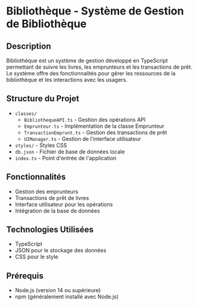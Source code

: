 # Bibliothèque - Système de Gestion de Bibliothèque

## Description
Bibliothèque est un système de gestion développé en TypeScript permettant de suivre les livres, les emprunteurs et les transactions de prêt. Le système offre des fonctionnalités pour gérer les ressources de la bibliothèque et les interactions avec les usagers.

## Structure du Projet
- `classes/`
  - `BibliothequeAPI.ts` - Gestion des opérations API
  - `Emprunteur.ts` - Implémentation de la classe Emprunteur
  - `TransactionEmprunt.ts` - Gestion des transactions de prêt
  - `UIManager.ts` - Gestion de l'interface utilisateur
- `styles/` - Styles CSS
- `db.json` - Fichier de base de données locale
- `index.ts` - Point d'entrée de l'application

## Fonctionnalités
- Gestion des emprunteurs
- Transactions de prêt de livres
- Interface utilisateur pour les opérations
- Intégration de la base de données

## Technologies Utilisées
- TypeScript
- JSON pour le stockage des données
- CSS pour le style

## Prérequis
- Node.js (version 14 ou supérieure)
- npm (généralement installé avec Node.js)
